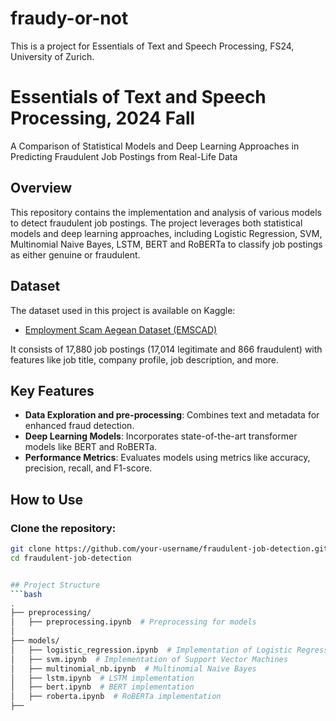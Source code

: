 # fraudy-or-not
This is a project for Essentials of Text and Speech Processing, FS24, University of Zurich.


# Essentials of Text and Speech Processing, 2024 Fall
A Comparison of Statistical Models and Deep
Learning Approaches in Predicting Fraudulent
Job Postings from Real-Life Data
## Overview
This repository contains the implementation and analysis of various models to detect fraudulent job postings. The project leverages both statistical models and deep learning approaches, including Logistic Regression, SVM, Multinomial Naive Bayes, LSTM, BERT and RoBERTa to classify job postings as either genuine or fraudulent.

## Dataset
The dataset used in this project is available on Kaggle:

- [Employment Scam Aegean Dataset (EMSCAD)](https://www.kaggle.com/datasets/shivamb/real-or-fake-fake-jobposting-prediction/data)

It consists of 17,880 job postings (17,014 legitimate and 866 fraudulent) with features like job title, company profile, job description, and more.

## Key Features
- **Data Exploration and pre-processing**: Combines text and metadata for enhanced fraud detection.
- **Deep Learning Models**: Incorporates state-of-the-art transformer models like BERT and RoBERTa.
- **Performance Metrics**: Evaluates models using metrics like accuracy, precision, recall, and F1-score.


## How to Use

### Clone the repository:
```bash
git clone https://github.com/your-username/fraudulent-job-detection.git
cd fraudulent-job-detection


## Project Structure
```bash
.
├── preprocessing/
│   ├── preprocessing.ipynb  # Preprocessing for models
│   
├── models/
│   ├── logistic_regression.ipynb  # Implementation of Logistic Regression
│   ├── svm.ipynb  # Implementation of Support Vector Machines
│   ├── multinomial_nb.ipynb  # Multinomial Naive Bayes
│   ├── lstm.ipynb  # LSTM implementation
│   ├── bert.ipynb  # BERT implementation
│   ├── roberta.ipynb  # RoBERTa implementation
├── 
